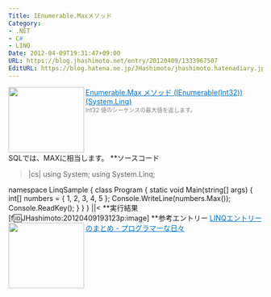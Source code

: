 ```yaml
---
Title: IEnumerable.Maxメソッド
Category:
- .NET
- C#
- LINQ
Date: 2012-04-09T19:31:47+09:00
URL: https://blog.jhashimoto.net/entry/20120409/1333967507
EditURL: https://blog.hatena.ne.jp/JHashimoto/jhashimoto.hatenadiary.jp/atom/entry/12921228815717256476
---
```


<a href="http://msdn.microsoft.com/ja-jp/library/bb292667.aspx" target="_blank"><img class="alignleft" align="left" border="0" src="http://capture.heartrails.com/150x130/shadow?http://msdn.microsoft.com/ja-jp/library/bb292667.aspx" alt="" width="150" height="130" /></a><a style="color:#0070C5;" href="http://msdn.microsoft.com/ja-jp/library/bb292667.aspx" target="_blank">Enumerable.Max メソッド (IEnumerable(Int32)) (System.Linq)</a><a href="http://b.hatena.ne.jp/entry/http://msdn.microsoft.com/ja-jp/library/bb292667.aspx" target="_blank"><img border="0" src="http://b.hatena.ne.jp/entry/image/http://msdn.microsoft.com/ja-jp/library/bb292667.aspx" alt="" /></a><br><span style="color: #808080;font-size: 80%;">Int32 値のシーケンスの最大値を返します。</span><br style="clear:both;" />
SQLでは、MAXに相当します。
**ソースコード
>|cs|
using System;
using System.Linq;

namespace LinqSample {
    class Program {
        static void Main(string[] args) {
            int[] numbers = { 1, 2, 3, 4, 5 };
            Console.WriteLine(numbers.Max());
            Console.ReadKey();
        }
    }
}
||<
**実行結果
[f:id:JHashimoto:20120409193123p:image]
**参考エントリー
<a href="http://d.hatena.ne.jp/JHashimoto/20120309/1331283458" target="_blank" rel="nofollow"><img class="alignleft" align="left" border="0" src="http://capture.heartrails.com/150x130/shadow?http://d.hatena.ne.jp/JHashimoto/20120309/1331283458" alt="" width="150" height="130" /></a><a style="color:#0070C5;" href="http://d.hatena.ne.jp/JHashimoto/20120309/1331283458" target="_blank" rel="nofollow">LINQエントリーのまとめ - プログラマーな日々</a><a href="http://b.hatena.ne.jp/entry/http://d.hatena.ne.jp/JHashimoto/20120309/1331283458" target="_blank"><img border="0" src="http://b.hatena.ne.jp/entry/image/http://d.hatena.ne.jp/JHashimoto/20120309/1331283458" alt="" /></a><br style="clear:both;" />
